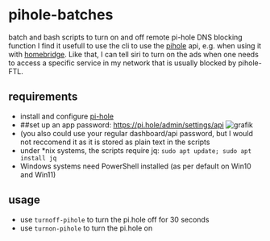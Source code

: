 # pihole-batches
batch and bash scripts to turn on and off remote pi-hole DNS blocking function
I find it usefull to use the cli to use the [pihole](https://github.com/pi-hole/pi-hole) api, e.g. when using it with [homebridge](https://github.com/homebridge/homebridge). Like that, I can tell siri to turn on the ads when one needs to access a specific service in my network that is usually blocked by pihole-FTL.
## requirements
- install and configure [pi-hole](https://pi-hole.net/)
- ##set up an app password: https://pi.hole/admin/settings/api
![grafik](https://github.com/user-attachments/assets/617979f0-269b-47ea-9b09-be9df514209f)
- (you also could use your regular dashboard/api password, but I would not reccomend it as it is stored as plain text in the scripts
- under *nix systems, the scripts require jq: `sudo apt update; sudo apt install jq`
- Windows systems need PowerShell installed (as per default on Win10 and Win11)
## usage
- use `turnoff-pihole` to turn the pi.hole off for 30 seconds
- use `turnon-pihole` to turn the pi.hole on
